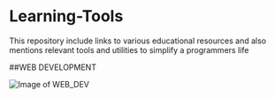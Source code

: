 # Learning-Tools
This repository include links to various educational resources and also mentions relevant tools and utilities to simplify a programmers life 

##WEB DEVELOPMENT 

![Image of WEB_DEV](https://i.ibb.co/vkVDkKH/1570190917i-NNN14vu-PI.png)
